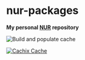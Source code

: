 # nur-packages

**My personal [NUR](https://github.com/nix-community/NUR) repository**

<!-- Remove this if you don't use github actions -->
![Build and populate cache](https://github.com/zsien/nur-packages/workflows/Build%20and%20populate%20cache/badge.svg)

<!--
Uncomment this if you use travis:

[![Build Status](https://travis-ci.com/zsien/nur-packages.svg?branch=master)](https://travis-ci.com/zsien/nur-packages)
-->
[![Cachix Cache](https://img.shields.io/badge/cachix-zsien-blue.svg)](https://zsien.cachix.org)

